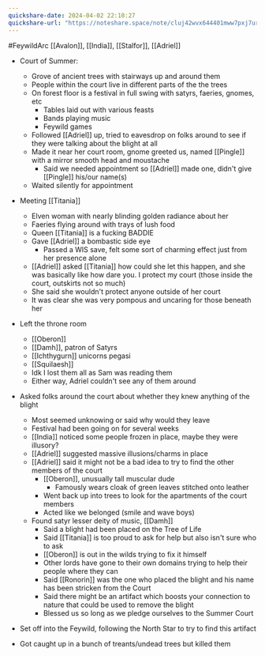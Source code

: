 ```yaml
---
quickshare-date: 2024-04-02 22:10:27
quickshare-url: "https://noteshare.space/note/cluj42wvx644401mww7pxj7ur#9C3Iwq8d42LDdOUEsjtRBrHZxqdyS1tfzhq8XDOq9ms"
---
```

#FeywildArc 
[[Avalon]], [[India]], [[Stalfor]], [[Adriel]]

- Court of Summer:
	- Grove of ancient trees with stairways up and around them
	- People within the court live in different parts of the the trees
	- On forest floor is a festival in full swing with satyrs, faeries, gnomes, etc
		- Tables laid out with various feasts
		- Bands playing music
		- Feywild games
	- Followed [[Adriel]] up, tried to eavesdrop on folks around to see if they were talking about the blight at all
	- Made it near her court room, gnome greeted us, named [[Pingle]] with a mirror smooth head and moustache 
		- Said we needed appointment so [[Adriel]] made one, didn't give [[Pingle]] his/our name(s)
	- Waited silently for appointment

- Meeting [[Titania]]
	- Elven woman with nearly blinding golden radiance about her
	- Faeries flying around with trays of lush food
	- Queen [[Titania]] is a fucking BADDIE
	- Gave [[Adriel]] a bombastic side eye
		- Passed a WIS save, felt some sort of charming effect just from her presence alone
	- [[Adriel]] asked [[Titania]] how could she let this happen, and she was basically like how dare you. I protect my court (those inside the court, outskirts not so much)
	- She said she wouldn't protect anyone outside of her court
	- It was clear she was very pompous and uncaring for those beneath her

- Left the throne room
	- [[Oberon]]
	- [[Damh]], patron of Satyrs
	- [[Ichthygurn]] unicorns pegasi
	- [[Squilaesh]] 
	- Idk I lost them all as Sam was reading them
	- Either way, Adriel couldn't see any of them around

- Asked folks around the court about whether they knew anything of the blight 
	- Most seemed unknowing or said why would they leave
	- Festival had been going on for several weeks
	- [[India]] noticed some people frozen in place, maybe they were illusory?
	- [[Adriel]] suggested massive illusions/charms in place
	- [[Adriel]] said it might not be a bad idea to try to find the other members of the court
		- [[Oberon]], unusually tall muscular dude
			- Famously wears cloak of green leaves stitched onto leather
		- Went back up into trees to look for the apartments of the court members
		- Acted like we belonged (smile and wave boys)
	- Found satyr lesser deity of music, [[Damh]]
		- Said a blight had been placed on the Tree of Life
		- Said [[Titania]] is too proud to ask for help but also isn't sure who to ask
		- [[Oberon]] is out in the wilds trying to fix it himself
		- Other lords have gone to their own domains trying to help their people where they can
		- Said [[Ronorin]] was the one who placed the blight and his name has been stricken from the Court
		- Said there might be an artifact which boosts your connection to nature that could be used to remove the blight
		- Blessed us so long as we pledge ourselves to the Summer Court

- Set off into the Feywild, following the North Star to try to find this artifact
- Got caught up in a bunch of treants/undead trees but killed them